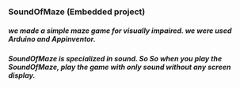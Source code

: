 ### SoundOfMaze (Embedded project)


##### we made a simple maze game for visually impaired. we were used Arduino and Appinventor. 
##### SoundOfMaze is specialized in sound. So So when you play the SoundOfMaze, play the game with only sound without any screen display.
